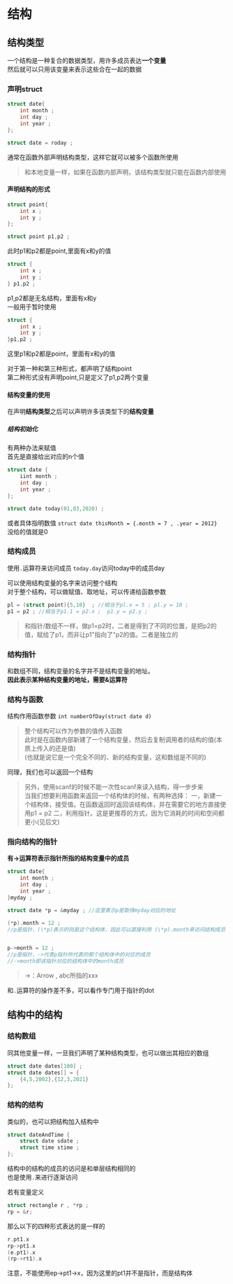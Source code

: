 # 结构  

## 结构类型 
一个结构是一种复合的数据类型，用许多成员表达**一个变量**    
然后就可以只用该变量来表示这些合在一起的数据    

### 声明struct
```c
struct date{
    int month ; 
    int day ; 
    int year ; 
};

struct date = roday ; 
```

通常在函数外部声明结构类型，这样它就可以被多个函数所使用    
> 和本地变量一样，如果在函数内部声明，该结构类型就只能在函数内部使用    

#### 声明结构的形式
```c
struct point{
    int x ; 
    int y ; 
};

struct point p1,p2 ; 
``` 
此时p1和p2都是point,里面有x和y的值  

```c
struct {
    int x ; 
    int y ;
} p1,p2 ; 
``` 
p1,p2都是无名结构，里面有x和y   
一般用于暂时使用

```c
struct {
    int x ; 
    int y ;
}p1,p2 ; 

```
这里p1和p2都是point，里面有x和y的值 

对于第一种和第三种形式，都声明了结构point   
第二种形式没有声明point,只是定义了p1,p2两个变量 

#### 结构变量的使用 
在声明**结构类型**之后可以声明许多该类型下的**结构变量**    

##### 结构初始化  
有两种办法来赋值    
首先是直接给出对应的n个值   
```c
struct date {
    iint month ; 
    int day ; 
    int year ; 
};

struct date today(01,03,2020) ; 
```

或者具体指明数值
```struct date thisMonth = {.month = 7 , .year = 2012}```   
没给的值就是0   

### 结构成员    
使用```.```运算符来访问成员 
```today.day```访问today中的成员day 

可以使用结构变量的名字来访问整个结构    
对于整个结构，可以做赋值、取地址，可以传递给函数参数    
```c
pl = (struct point){5,10}  ; //相当于pl.x = 5 ; pl.y = 10 ;
p1 = p2 ; //相当于p1.1 = p2.x ;  p1.y = p2.y ; 
```

> 和指针/数组不一样，做p1=p2时，二者是得到了不同的位置，是把p2的值，赋给了p1，而非让p1"指向了"p2的值。二者是独立的  

### 结构指针
和数组不同，结构变量的名字并不是结构变量的地址。    
**因此表示某种结构变量的地址，需要&运算符** 

### 结构与函数  
结构作用函数参数 ```int numberOfDay(struct date d)```   
> 整个结构可以作为参数的值传入函数  
此时是在函数内部新建了一个结构变量，然后去复制调用者的结构的值(本质上传入的还是值)  
(也就是说它是一个完全不同的、新的结构变量，这和数组是不同的)    

同理，我们也可以返回一个结构    

> 另外，使用scanf的时候不能一次性scanf来读入结构，得一步步来    
当我们想要利用函数来返回一个结构体的时候，有两种选择：
一，新建一个结构体，接受值。在函数返回时返回该结构体，并在需要它的地方直接使用p1 = p2
二，利用指针。这是更推荐的方式，因为它消耗的时间和空间都更小(见后文)

### 指向结构的指针  
**有->运算符表示指针所指的结构变量中的成员**  
```c
struct date{
    int month ; 
    int day ; 
    int year ; 
}myday ; 

struct date *p = &myday ; //这里表示p是取得myday对应的地址

(*p).month = 12 ;  
//p是指针，(\*p)表示的则是这个结构体，因此可以直接利用 (\*p).month来访问结构成员


p->month = 12 ; 
//p是指针，->代表p指针所代表的那个结构体中的对应的成员
//->month即该指针对应的结构体中的month成员
```

> ->：Arrow , abc所指的xxx  

和```.```运算符的操作差不多，可以看作专门用于指针的dot  

## 结构中的结构

### 结构数组    
同其他变量一样，一旦我们声明了某种结构类型，也可以做出其相应的数组  
```c
struct date dates[100] ; 
struct date dates[] = {
    {4,5,2002},{12,3,2021}
};
``` 

### 结构的结构
类似的，也可以把结构加入结构中  
```c
struct dateAndTime {
    struct date sdate ; 
    struct time stime ; 
};
```

结构中的结构的成员的访问是和单层结构相同的  
也是使用```.```来进行逐渐访问   

若有变量定义
```c
struct rectangle r , *rp ; 
rp = &r;
```

那么以下的四种形式表达的是一样的    
```c
r.pt1.x
rp->pt1.x
(e.pt1).x
(rp->rt1).x
```
注意，不能使用ep->pt1->x，因为这里的pt1并不是指针，而是结构体   